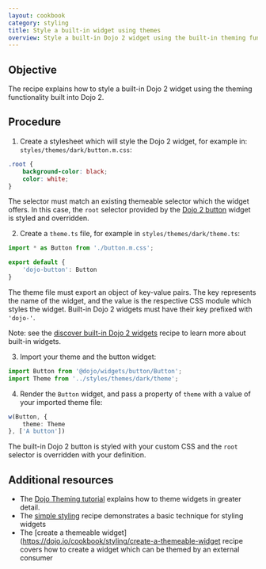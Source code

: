 ```yaml
---
layout: cookbook
category: styling
title: Style a built-in widget using themes
overview: Style a built-in Dojo 2 widget using the built-in theming functionality
---
```


## Objective

The recipe explains how to style a built-in Dojo 2 widget using the theming functionality built into Dojo 2.

## Procedure

1. Create a stylesheet which will style the Dojo 2 widget, for example in: `styles/themes/dark/button.m.css`:

```css
.root {
    background-color: black;
    color: white;
}
```

The selector must match an existing themeable selector which the widget offers. In this case, the `root` selector provided by the [Dojo 2 button](https://github.com/dojo/widgets/tree/master/src/button#theming) widget is styled and overridden.

2. Create a `theme.ts` file, for example in `styles/themes/dark/theme.ts`:

```ts
import * as Button from './button.m.css';

export default {
    'dojo-button': Button
}
```

The theme file must export an object of key-value pairs. The key represents the name of the widget, and the value is the respective CSS module which styles the widget. Built-in Dojo 2 widgets must have their key prefixed with `'dojo-'`.

Note: see the [discover built-in Dojo 2 widgets](https://dojo.io/cookbook/widgets/discover-built-in-dojo-widgets) recipe to learn more about built-in widgets.

3. Import your theme and the button widget:

```ts
import Button from '@dojo/widgets/button/Button';
import Theme from '../styles/themes/dark/theme';
```

4. Render the `Button` widget, and pass a property of `theme` with a value of your imported theme file:

```ts
w(Button, {
    theme: Theme
}, ['A button'])
```

The built-in Dojo 2 button is styled with your custom CSS and the `root` selector is overridden with your definition.

## Additional resources

* The [Dojo Theming tutorial](https://dojo.io/tutorials/007_theming/) explains how to theme widgets in greater detail.
* The [simple styling](https://dojo.io/cookbook/styling/simple-styling) recipe demonstrates a basic technique for styling widgets
* The [create a themeable widget](https://dojo.io/cookbook/styling/create-a-themeable-widget recipe covers how to create a widget which can be themed by an external consumer
